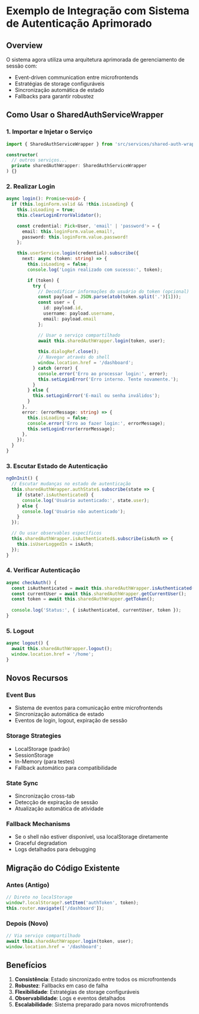 # Exemplo de Integração com Sistema de Autenticação Aprimorado

## Overview

O sistema agora utiliza uma arquitetura aprimorada de gerenciamento de sessão com:
- Event-driven communication entre microfrontends
- Estratégias de storage configuráveis
- Sincronização automática de estado
- Fallbacks para garantir robustez

## Como Usar o SharedAuthServiceWrapper

### 1. Importar e Injetar o Serviço

```typescript
import { SharedAuthServiceWrapper } from 'src/services/shared-auth-wrapper.service';

constructor(
  // outros serviços...
  private sharedAuthWrapper: SharedAuthServiceWrapper
) {}
```

### 2. Realizar Login

```typescript
async login(): Promise<void> {
  if (this.loginForm.valid && !this.isLoading) {
    this.isLoading = true;
    this.clearLoginErrorValidator();

    const credential: Pick<User, 'email' | 'password'> = {
      email: this.loginForm.value.email!,
      password: this.loginForm.value.password!
    };

    this.userService.login(credential).subscribe({
      next: async (token: string) => {
        this.isLoading = false;
        console.log('Login realizado com sucesso:', token);

        if (token) {
          try {
            // Decodificar informações do usuário do token (opcional)
            const payload = JSON.parse(atob(token.split('.')[1]));
            const user = {
              id: payload.id,
              username: payload.username,
              email: payload.email
            };

            // Usar o serviço compartilhado
            await this.sharedAuthWrapper.login(token, user);
            
            this.dialogRef.close();
            // Navegar através do shell
            window.location.href = '/dashboard';
          } catch (error) {
            console.error('Erro ao processar login:', error);
            this.setLoginError('Erro interno. Tente novamente.');
          }
        } else {
          this.setLoginError('E-mail ou senha inválidos');
        }
      },
      error: (errorMessage: string) => {
        this.isLoading = false;
        console.error('Erro ao fazer login:', errorMessage);
        this.setLoginError(errorMessage);
      },
    });
  }
}
```

### 3. Escutar Estado de Autenticação

```typescript
ngOnInit() {
  // Escutar mudanças no estado de autenticação
  this.sharedAuthWrapper.authState$.subscribe(state => {
    if (state?.isAuthenticated) {
      console.log('Usuário autenticado:', state.user);
    } else {
      console.log('Usuário não autenticado');
    }
  });

  // Ou usar observables específicos
  this.sharedAuthWrapper.isAuthenticated$.subscribe(isAuth => {
    this.isUserLoggedIn = isAuth;
  });
}
```

### 4. Verificar Autenticação

```typescript
async checkAuth() {
  const isAuthenticated = await this.sharedAuthWrapper.isAuthenticated();
  const currentUser = await this.sharedAuthWrapper.getCurrentUser();
  const token = await this.sharedAuthWrapper.getToken();
  
  console.log('Status:', { isAuthenticated, currentUser, token });
}
```

### 5. Logout

```typescript
async logout() {
  await this.sharedAuthWrapper.logout();
  window.location.href = '/home';
}
```

## Novos Recursos

### Event Bus
- Sistema de eventos para comunicação entre microfrontends
- Sincronização automática de estado
- Eventos de login, logout, expiração de sessão

### Storage Strategies
- LocalStorage (padrão)
- SessionStorage
- In-Memory (para testes)
- Fallback automático para compatibilidade

### State Sync
- Sincronização cross-tab
- Detecção de expiração de sessão
- Atualização automática de atividade

### Fallback Mechanisms
- Se o shell não estiver disponível, usa localStorage diretamente
- Graceful degradation
- Logs detalhados para debugging

## Migração do Código Existente

### Antes (Antigo)
```typescript
// Direto no localStorage
window?.localStorage?.setItem('authToken', token);
this.router.navigate(['/dashboard']);
```

### Depois (Novo)
```typescript
// Via serviço compartilhado
await this.sharedAuthWrapper.login(token, user);
window.location.href = '/dashboard';
```

## Benefícios

1. **Consistência**: Estado sincronizado entre todos os microfrontends
2. **Robustez**: Fallbacks em caso de falha
3. **Flexibilidade**: Estratégias de storage configuráveis
4. **Observabilidade**: Logs e eventos detalhados
5. **Escalabilidade**: Sistema preparado para novos microfrontends
